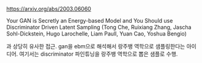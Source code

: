 https://arxiv.org/abs/2003.06060

Your GAN is Secretly an Energy-based Model and You Should use Discriminator Driven Latent Sampling (Tong Che, Ruixiang Zhang, Jascha Sohl-Dickstein, Hugo Larochelle, Liam Paull, Yuan Cao, Yoshua Bengio)

과 상당히 유사한 접근. gan을 ebm으로 해석해서 랑주뱅 역학으로 샘플링한다는 아이디어. 여기서는 discriminator 파인튜닝을 랑주뱅 역학으로 뽑은 샘플로 수행.